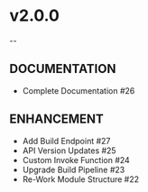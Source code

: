 # v2.0.0

--

## DOCUMENTATION

* Complete Documentation #26

## ENHANCEMENT

* Add Build Endpoint #27
* API Version Updates #25
* Custom Invoke Function #24
* Upgrade Build Pipeline #23
* Re-Work Module Structure #22

